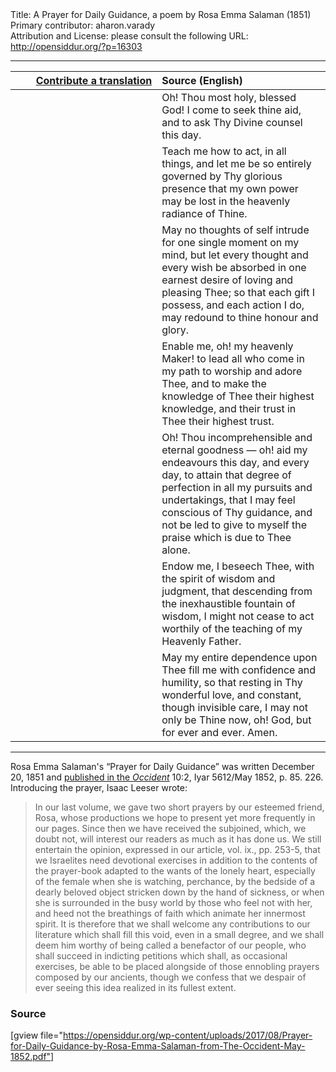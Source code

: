 <html>
<head></head>
<body>
Title: A Prayer for Daily Guidance, a poem by Rosa Emma Salaman (1851)<br />
Primary contributor: aharon.varady<br />
Attribution and License: please consult the following URL: <a href="http://opensiddur.org/?p=16303">http://opensiddur.org/?p=16303</a>
<p />
<hr />

<table style="margin-left: auto;margin-right: auto;" class="draggable">
<thead><tr><th id="x" style="text-align: right;"><a href="/contributing/upload/">Contribute a translation</a></th><th style="text-align: left;">Source (English)</th></tr></thead>
<tbody>
<tr><td style="vertical-align:top;" width="46%">
<div class="liturgy"><span lang="he">

</span></div></td>
 
<td style="vertical-align:top;" width="53%">
<div class="english">
Oh! Thou most holy, blessed God! 
I come to seek thine aid, 
and to ask Thy Divine counsel this day. 
</div></td></tr>


<tr><td style="vertical-align:top;" width="46%">
<div class="liturgy"><span lang="he">

</span></div></td>
 
<td style="vertical-align:top;" width="53%">
<div class="english">
Teach me how to act, in all things, 
and let me be so entirely governed 
by Thy glorious presence 
that my own power may be lost 
in the heavenly radiance of Thine. 
</div></td></tr>


<tr><td style="vertical-align:top;" width="46%">
<div class="liturgy"><span lang="he">

</span></div></td>
 
<td style="vertical-align:top;" width="53%">
<div class="english">
May no thoughts of self intrude 
for one single moment on my mind, 
but let every thought 
and every wish 
be absorbed 
in one earnest desire 
of loving and pleasing Thee; 
so that each gift I possess, 
and each action I do, 
may redound to thine honour and glory. 
</div></td></tr>


<tr><td style="vertical-align:top;" width="46%">
<div class="liturgy"><span lang="he">

</span></div></td>
 
<td style="vertical-align:top;" width="53%">
<div class="english">
Enable me, oh! my heavenly Maker! 
to lead all who come in my path 
to worship and adore Thee, 
and to make the knowledge of Thee 
their highest knowledge, 
and their trust in Thee 
their highest trust. 
</div></td></tr>


<tr><td style="vertical-align:top;" width="46%">
<div class="liturgy"><span lang="he">

</span></div></td>
 
<td style="vertical-align:top;" width="53%">
<div class="english">
Oh! Thou incomprehensible and eternal goodness — 
oh! aid my endeavours this day, 
and every day, 
to attain that degree of perfection 
in all my pursuits and undertakings, 
that I may feel conscious of Thy guidance, 
and not be led 
to give to myself 
the praise which is due to Thee alone. 
</div></td></tr>


<tr><td style="vertical-align:top;" width="46%">
<div class="liturgy"><span lang="he">

</span></div></td>
 
<td style="vertical-align:top;" width="53%">
<div class="english">
Endow me, I beseech Thee, 
with the spirit of wisdom and judgment, 
that descending from the inexhaustible fountain of wisdom, 
I might not cease 
to act worthily of the teaching 
of my Heavenly Father. 
</div></td></tr>


<tr><td style="vertical-align:top;" width="46%">
<div class="liturgy"><span lang="he">

</span></div></td>
 
<td style="vertical-align:top;" width="53%">
<div class="english">
May my entire dependence upon Thee 
fill me with confidence and humility, 
so that resting in Thy wonderful love, 
and constant, though invisible care, 
I may not only be Thine now, oh! God, 
but for ever and ever. 
Amen.
</div></td></tr>
</tbody></table>

<hr />

Rosa Emma Salaman's “Prayer for Daily Guidance” was written December 20, 1851 and <a href="http://www.jewish-history.com/occident/volume10/may1852/prayer.html">published in the <em>Occident</em></a> 10:2, Iyar 5612/May 1852, p. 85. 226. Introducing the prayer, Isaac Leeser wrote:

<blockquote>In our last volume, we gave two short prayers by our esteemed friend, Rosa, whose productions we hope to present yet more frequently in our pages. Since then we have received the subjoined, which, we doubt not, will interest our readers as much as it has done us. We still en­tertain the opinion, expressed in our article, vol. ix., pp. 253-5, that we Israelites need devotional exercises in addition to the contents of the prayer-book adapted to the wants of the lonely heart, especially of the female when she is watching, perchance, by the bedside of a dearly beloved object stricken down by the hand of sickness, or when she is surrounded in the busy world by those who feel not with her, and heed not the breathings of faith which animate her innermost spirit. It is therefore that we shall welcome any contributions to our literature which shall fill this void, even in a small degree, and we shall deem him worthy of being called a benefactor of our people, who shall succeed in indicting petitions which shall, as occasional exercises, be able to be placed alongside of those ennobling prayers composed by our ancients, though we confess that we despair of ever seeing this idea realized in its fullest extent.</blockquote>

<h3>Source</h3>

[gview file="https://opensiddur.org/wp-content/uploads/2017/08/Prayer-for-Daily-Guidance-by-Rosa-Emma-Salaman-from-The-Occident-May-1852.pdf"]
</body>
</html>